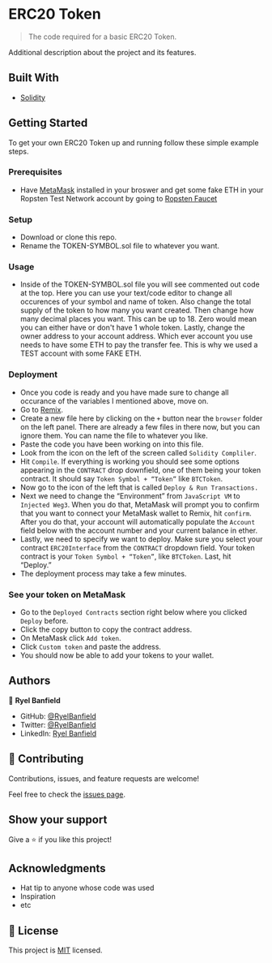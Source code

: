 # ERC20 Token

> The code required for a basic ERC20 Token.

Additional description about the project and its features.

## Built With

- [Solidity](https://docs.soliditylang.org/en/v0.8.3/)

## Getting Started

To get your own ERC20 Token up and running follow these simple example steps.

### Prerequisites

- Have [MetaMask](https://metamask.io/) installed in your broswer and get some fake ETH in your Ropsten Test Network account by going to [Ropsten Faucet](https://faucet.ropsten.be/)

### Setup

- Download or clone this repo.
- Rename the TOKEN-SYMBOL.sol file to whatever you want.

### Usage

- Inside of the TOKEN-SYMBOL.sol file you will see commented out code at the top. Here you can use your text/code editor to change all occurences of your symbol and name of token. Also change the total supply of the token to how many you want created. Then change how many decimal places you want. This can be up to 18. Zero would mean you can either have or don't have 1 whole token. Lastly, change the owner address to your account address. Which ever account you use needs to have some ETH to pay the transfer fee. This is why we used a TEST account with some FAKE ETH. 

### Deployment

- Once you code is ready and you have made sure to change all occurance of the variables I mentioned above, move on.
- Go to [Remix](https://remix.ethereum.org/).
- Create a new file here by clicking on the `+` button near the `browser` folder on the left panel. There are already a few files in there now, but you can ignore them. You can name the file to whatever you like.
- Paste the code you have been working on into this file.
- Look from the icon on the left of the screen called  `Solidity Compliler`.
- Hit `Compile`. If everything is working you should see some options appearing in the `CONTRACT` drop downfield, one of them being your token contract. It should say `Token Symbol + “Token”` like `BTCToken`.
- Now go to the icon of the left that is called `Deploy & Run Transactions.`
- Next we need to change the “Environment” from `JavaScript VM` to `Injected Weg3`. When you do that, MetaMask will prompt you to confirm that you want to connect your MetaMask wallet to Remix, hit `confirm`. After you do that, your account will automatically populate the `Account` field below with the account number and your current balance in ether.
- Lastly, we need to specify we want to deploy. Make sure you select your contract `ERC20Interface` from the `CONTRACT` dropdown field. Your token contract is your `Token Symbol + “Token”`, like `BTCToken`. Last, hit “Deploy.”
- The deployment process may take a few minutes.

### See your token on MetaMask
- Go to the `Deployed Contracts` section right below where you clicked `Deploy` before.
- Click the copy button to copy the contract address.
- On MetaMask click `Add token`.
- Click `Custom token` and paste the address.
- You should now be able to add your tokens to your wallet.


## Authors

👤 **Ryel Banfield**

- GitHub: [@RyelBanfield](https://github.com/ryelbanfield)
- Twitter: [@RyelBanfield](https://twitter.com/ryelbanfield)
- LinkedIn: [Ryel Banfield](https://www.linkedin.com/in/ryel-banfield/)

## 🤝 Contributing

Contributions, issues, and feature requests are welcome!

Feel free to check the [issues page](issues/).

## Show your support

Give a ⭐️ if you like this project!

## Acknowledgments

- Hat tip to anyone whose code was used
- Inspiration
- etc

## 📝 License

This project is [MIT](LICENSE) licensed.
